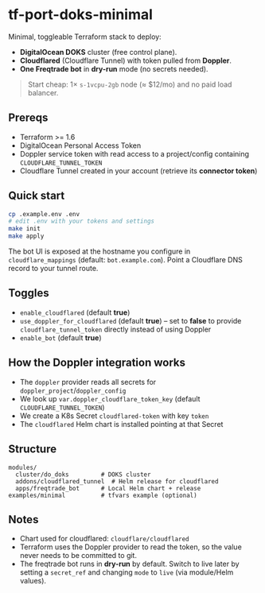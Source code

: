 
# tf-port-doks-minimal

Minimal, toggleable Terraform stack to deploy:
- **DigitalOcean DOKS** cluster (free control plane).
- **Cloudflared** (Cloudflare Tunnel) with token pulled from **Doppler**.
- **One Freqtrade bot** in **dry-run** mode (no secrets needed).

> Start cheap: 1× `s-1vcpu-2gb` node (≈ $12/mo) and no paid load balancer.

## Prereqs
- Terraform >= 1.6
- DigitalOcean Personal Access Token
- Doppler service token with read access to a project/config containing
  `CLOUDFLARE_TUNNEL_TOKEN`
- Cloudflare Tunnel created in your account (retrieve its **connector token**)

## Quick start
```bash
cp .example.env .env
# edit .env with your tokens and settings
make init
make apply
```

The bot UI is exposed at the hostname you configure in `cloudflare_mappings`
(default: `bot.example.com`). Point a Cloudflare DNS record to your tunnel route.

## Toggles
- `enable_cloudflared` (default **true**)
- `use_doppler_for_cloudflared` (default **true**) – set to **false** to provide
  `cloudflare_tunnel_token` directly instead of using Doppler
- `enable_bot` (default **true**)

## How the Doppler integration works
- The `doppler` provider reads all secrets for `doppler_project`/`doppler_config`
- We look up `var.doppler_cloudflare_token_key` (default `CLOUDFLARE_TUNNEL_TOKEN`)
- We create a K8s Secret `cloudflared-token` with key `token`
- The `cloudflared` Helm chart is installed pointing at that Secret

## Structure
```
modules/
  cluster/do_doks         # DOKS cluster
  addons/cloudflared_tunnel  # Helm release for cloudflared
  apps/freqtrade_bot      # Local Helm chart + release
examples/minimal          # tfvars example (optional)
```

## Notes
- Chart used for cloudflared: `cloudflare/cloudflared`
- Terraform uses the Doppler provider to read the token, so the value never
  needs to be committed to git.
- The freqtrade bot runs in **dry-run** by default. Switch to live later by
  setting a `secret_ref` and changing `mode` to `live` (via module/Helm values).
